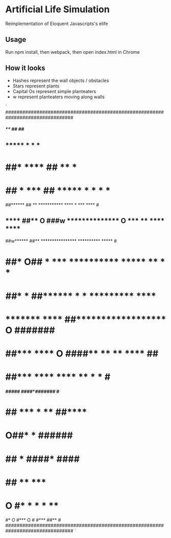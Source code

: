 # Artificial Life Simulation   

Reimplementation of Eloquent Javascripts's elife

## Usage   
Run npm install, then webpack, then open index.html in Chrome

## How it looks
* Hashes represent the wall objects / obstacles
* Stars represent plants
* Capital Os represent simple planteaters
* w represent planteaters moving along walls   

`
################################################################################
#####  **             ##  ##                                                   #
##  *****        *                   *    *                                    #
#  **##***       ****     ##          ** *                                     #
# ***##***    * ***       ##         *****         * *    *        *           #
##******   ## **                ***********       ****  * ***     ****         #
## ****    ##** O        ###w  **************    O *** **  ****  ****          #
##w******  ##**               ****************      **********   *****         #
#  **##***               O##   * *** **********      ***** **     * *          #
#   *##**         *       ##****** * * *********    ****                       #
#  *******       ****     ##******************  O  #######                     #
#    ##***       ****  O *##*##** **  ** ****     ##                           #
#    ##***       ****    ****  **        * *       #                           #
####  *#####  ####***#######*                      #                           #
#    ##          *** *  **                              ##****                 #
#                O##*     *                           ######                   #
#                 ##     *                         ####*   ####                #
#                 ##                                 **     ***                #
# O         #* *                                     *     * **                #
#*  O       #***    O                                                          #
#***        ##**                                                               #
################################################################################
`
